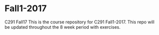 # Fall1-2017
C291 Fall17 
This is the course repository for C291 Fall1-2017. This repo will be updated throughout the 8 week period with exercises.
